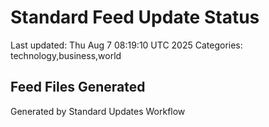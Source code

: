 # Standard Feed Update Status
Last updated: Thu Aug  7 08:19:10 UTC 2025
Categories: technology,business,world

## Feed Files Generated

Generated by Standard Updates Workflow
